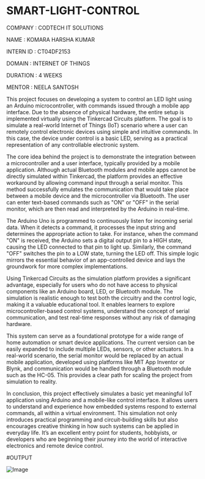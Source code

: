 # SMART-LIGHT-CONTROL

COMPANY : CODTECH IT SOLUTIONS

NAME : KOMARA HARSHA KUMAR

INTERN ID : CT04DF2153

DOMAIN : INTERNET OF THINGS

DURATION : 4 WEEKS

MENTOR : NEELA SANTOSH


This project focuses on developing a system to control an LED light using an Arduino microcontroller, with commands issued through a mobile app interface. Due to the absence of physical hardware, the entire setup is implemented virtually using the Tinkercad Circuits platform. The goal is to simulate a real-world Internet of Things (IoT) scenario where a user can remotely control electronic devices using simple and intuitive commands. In this case, the device under control is a basic LED, serving as a practical representation of any controllable electronic system.

The core idea behind the project is to demonstrate the integration between a microcontroller and a user interface, typically provided by a mobile application. Although actual Bluetooth modules and mobile apps cannot be directly simulated within Tinkercad, the platform provides an effective workaround by allowing command input through a serial monitor. This method successfully emulates the communication that would take place between a mobile device and the microcontroller via Bluetooth. The user can enter text-based commands such as "ON" or "OFF" in the serial monitor, which are then read and interpreted by the Arduino in real-time.

The Arduino Uno is programmed to continuously listen for incoming serial data. When it detects a command, it processes the input string and determines the appropriate action to take. For instance, when the command "ON" is received, the Arduino sets a digital output pin to a HIGH state, causing the LED connected to that pin to light up. Similarly, the command "OFF" switches the pin to a LOW state, turning the LED off. This simple logic mirrors the essential behavior of an app-controlled device and lays the groundwork for more complex implementations.

Using Tinkercad Circuits as the simulation platform provides a significant advantage, especially for users who do not have access to physical components like an Arduino board, LED, or Bluetooth module. The simulation is realistic enough to test both the circuitry and the control logic, making it a valuable educational tool. It enables learners to explore microcontroller-based control systems, understand the concept of serial communication, and test real-time responses without any risk of damaging hardware.

This system can serve as a foundational prototype for a wide range of home automation or smart device applications. The current version can be easily expanded to include multiple LEDs, sensors, or other actuators. In a real-world scenario, the serial monitor would be replaced by an actual mobile application, developed using platforms like MIT App Inventor or Blynk, and communication would be handled through a Bluetooth module such as the HC-05. This provides a clear path for scaling the project from simulation to reality.

In conclusion, this project effectively simulates a basic yet meaningful IoT application using Arduino and a mobile-like control interface. It allows users to understand and experience how embedded systems respond to external commands, all within a virtual environment. This simulation not only introduces practical programming and circuit-building skills but also encourages creative thinking in how such systems can be applied in everyday life. It’s an excellent entry point for students, hobbyists, or developers who are beginning their journey into the world of interactive electronics and remote device control.

#OUTPUT

![Image](https://github.com/user-attachments/assets/73ac944d-58b2-47fb-b687-e51b801c3778)
